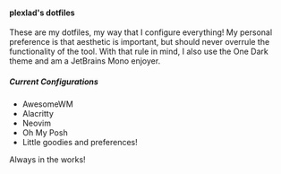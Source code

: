 #### plexlad's dotfiles

These are my dotfiles, my way that I configure everything! My personal preference is that aesthetic is important, but should never overrule the functionality of the tool. With that rule in mind, I also use the One Dark theme and am a JetBrains Mono enjoyer.

##### Current Configurations
 * AwesomeWM
 * Alacritty
 * Neovim
 * Oh My Posh
 * Little goodies and preferences!

Always in the works!
